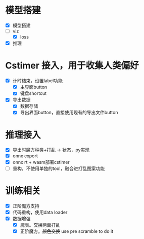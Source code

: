 # 模型搭建

- [x] 模型搭建
- [ ] viz
  - [x] loss
- [x] 推理

# Cstimer 接入，用于收集人类偏好

- [x] 计时结束，设置label功能
    - [x] 主界面button
    - [x] 键盘shortcut
- [x] 导出数据
    - [x] 数据存储
    - [x] 导出界面button，直接使用现有的导出文件button

# 推理接入

- [x] 导出时魔方种类+打乱 -> 状态，py实现
- [x] onnx export
- [x] onnx rt + wasm部署cstimer
- [ ] 重构，不使用单独的tool，融合进打乱图案功能

# 训练相关

- [x] 正阶魔方支持
- [x] 代码重构，使用data loader
- [x] 数据增强
  - [x] 魔表。交换两面打乱
  - [x] 正阶魔方。~~颜色交换~~ use pre scramble to do it